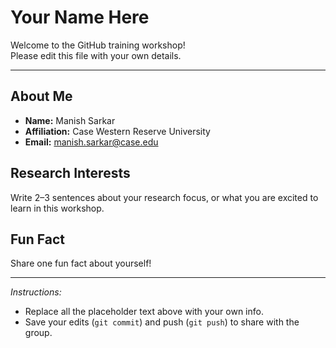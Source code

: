 # Your Name Here

Welcome to the GitHub training workshop!  
Please edit this file with your own details.

---

## About Me
- **Name:** Manish Sarkar 
- **Affiliation:** Case Western Reserve University 
- **Email:** manish.sarkar@case.edu 

## Research Interests
Write 2–3 sentences about your research focus, or what you are excited to learn in this workshop.  

## Fun Fact
Share one fun fact about yourself!  

---

*Instructions:*  
- Replace all the placeholder text above with your own info.  
- Save your edits (`git commit`) and push (`git push`) to share with the group.  
